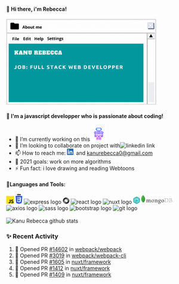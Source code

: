 #### 👾 Hi there, i'm Rebecca!

<!-- <img src="./assets/img/kanu_rebecca.gif" width="402px" alt="presentation"/> -->
<!-- <img src="./assets/img/KANU_Rebecca.gif" width="402px" alt="presentation"/> -->
<img src="./assets/img/kanu.gif" width="402px" alt="presentation"/>

<!-- <img src="./assets/img/presentation2.gif" width="402px" alt="presentation"/> -->

<!-- <img src="./assets/img/myVisitCard.gif" width="402px" alt="presentation"/> -->

#### 🚀 I'm a javascript developper who is passionate about coding!

- 🔭 I’m currently working on this [<img alt="waving hand logo" width="40px" src="./assets/img/icons8-robot-2-64.png"/>][chatbot]
- 👯 I’m looking to collaborate on project with<img alt="linkedin link" width="32px" src="https://raw.githubusercontent.com/photonstorm/phaser/v2.6.2/resources/Phaser%20Logo/PNG/Phaser%20Logo%20Web%20Quality.png"/>
- 📫 How to reach me: [<img alt="linkedin link" width="20px" src="./assets/img/Linkedin_logo.png"/>][linkedin] and kanurebecca0@gmail.com
- 🥅 2021 goals: work on more algorithms
- ⚡ Fun fact: i love drawing and reading Webtoons

#### 🔬Languages and Tools:

<div>
    <img alt="javascript logo" width="21px" src="./assets/img/js_logo.png"/>
    <img alt="css logo" width="18px" src="./assets/img/CSS3.png"/>
    <img alt="express logo" width="60px" src="https://upload.wikimedia.org/wikipedia/commons/6/64/Expressjs.png"/>
    <img alt="json logo" width="17px"  src="./assets/img/json.png"/>  
    <img alt="react logo" width="30px" src="https://upload.wikimedia.org/wikipedia/commons/thumb/a/a7/React-icon.svg/32px-React-icon.svg.png"/>
       <img alt="nuxt logo" width="30px"  src="https://develop365.gitlab.io/nuxtjs-2.8.X-doc/en/logos/nuxt-icon.png"/>
    <img alt="dom logo" width="17px" src="./assets/img/dom.png"/>
    <img alt="mongo db logo"  width="87px" src="./assets/img/logoMongoDB.png"/>
    <img alt="axios logo" width="30px" src="https://upload.wikimedia.org/wikipedia/commons/thumb/c/c8/Axios_logo_%282020%29.svg/150px-Axios_logo_%282020%29.svg.png"/>
    <img alt="sass logo" width="30px" src="https://upload.wikimedia.org/wikipedia/commons/9/96/Sass_Logo_Color.svg"/>
    <img alt="bootstrap logo" width="30px" src="https://upload.wikimedia.org/wikipedia/commons/b/b2/Bootstrap_logo.svg"/>
    <img alt="git logo" width="37px" src="https://upload.wikimedia.org/wikipedia/commons/thumb/e/e0/Git-logo.svg/512px-Git-logo.svg.png"/>
    <!-- <img alt="mongoose logo" width="85px" src="./assets/img/mongoose.png"/>
    <img alt="node logo" width="95px" src="./assets/img/node.png"/> -->
 
</div>

<br />
<img align="left" alt="Kanu Rebecca github stats" src="https://github-readme-stats.vercel.app/api?username=RebeccaRamalho&show_icons=true"/>

<br/>

### ✨ Recent Activity

<!--START_SECTION:activity-->

1. 💪 Opened PR [#14602](https://github.com/webpack/webpack/pull/14602) in [webpack/webpack](https://github.com/webpack/webpack)
2. 💪 Opened PR [#3019](https://github.com/webpack/webpack-cli/pull/3019) in [webpack/webpack-cli](https://github.com/webpack/webpack-cli)
3. 💪 Opened PR [#1605](https://github.com/nuxt/framework/pull/1605) in [nuxt/framework](https://github.com/nuxt/framework)
4. 💪 Opened PR [#1412](https://github.com/nuxt/framework/pull/1412) in [nuxt/framework](https://github.com/nuxt/framework)
5. 💪 Opened PR [#1409](https://github.com/nuxt/framework/pull/1409) in [nuxt/framework](https://github.com/nuxt/framework)
   <!--END_SECTION:activity-->
   <!--
   <img alt="wakatime stats" src="https://github-readme-stats.vercel.app/api/wakatime?username=Recks"/> -->

<br />
<br />

[chatbot]: https://github.com/RebeccaRamalho/Cv
[linkedin]: https://www.linkedin.com/in/rebecca-kanu-1537121a6/

<!-- - 🌱 I’m currently learning -->

